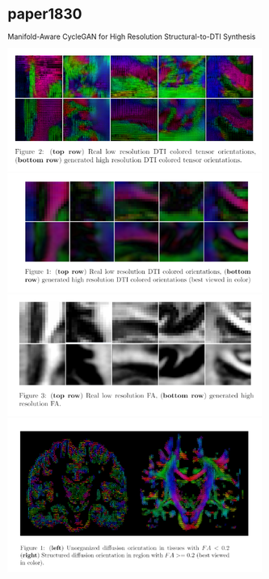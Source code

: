 # paper1830
Manifold-Aware CycleGAN for High Resolution Structural-to-DTI Synthesis

<img src="./tensors.PNG" vertical-align="bottom">

<img src="./color.PNG" vertical-align="bottom">

<img src="./fa.PNG" vertical-align="bottom">

<img src="./fa_structure.PNG" vertical-align="bottom">

